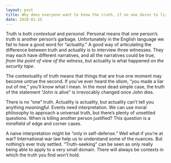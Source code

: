 ```yaml
---
layout: post
title: Why does everyone want to know the truth, if no one dares to listen to the truth?
date: 2018-01-25
---
```


<p>Truth is both <i>contextual</i> and <i>personal</i>. Personal means that one person’s truth is another person’s garbage. Unfortunately in the English language we fail to have a good word for “actuality.” A good way of articulating the difference between truth and actuality is to interview three witnesses. They may each have different narratives, and all the narratives could be true, <i>from the point of view of the witness</i>, but actuality is what happened <i>on the security tape</i>.</p><p>The contextuality of truth means that things that are true one moment may become untrue the second. If you’ve ever heard the idiom, “you made a liar out of me,” you’ll know what I mean. In the most dead simple case, the truth of the statement “John is alive” is irrevocably changed once John dies.</p><p>There is no “one” truth. Actuality is actuality, but actuality can’t tell you anything <i>meaningful</i>. Events need interpretation. We can use moral philosophy to approach a universal truth, but there’s plenty of unsettled questions. When is killing another person justified? This question is a minefield of edge and corner cases.</p><p>A naive interpretation might be “only in self-defense.” Well what if you’re at war? International war law help us to understand some of the nuances. But nothing’s ever truly settled. “Truth-seeking” can be seen as only really being able to apply to a very small domain. There will always be contexts in which the truth you find won’t hold.</p>
